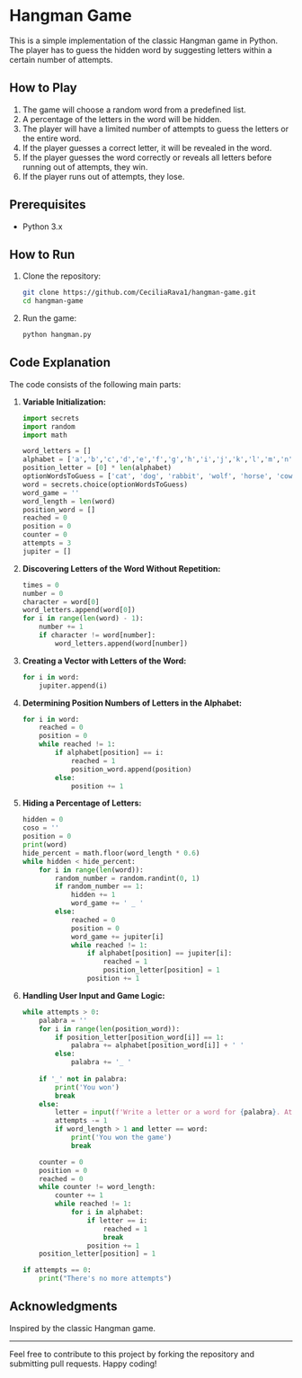 # Hangman Game

This is a simple implementation of the classic Hangman game in Python. The player has to guess the hidden word by suggesting letters within a certain number of attempts.

## How to Play

1. The game will choose a random word from a predefined list.
2. A percentage of the letters in the word will be hidden.
3. The player will have a limited number of attempts to guess the letters or the entire word.
4. If the player guesses a correct letter, it will be revealed in the word.
5. If the player guesses the word correctly or reveals all letters before running out of attempts, they win.
6. If the player runs out of attempts, they lose.

## Prerequisites

- Python 3.x

## How to Run

1. Clone the repository:
    ```bash
    git clone https://github.com/CeciliaRava1/hangman-game.git
    cd hangman-game
    ```
2. Run the game:
    ```bash
    python hangman.py
    ```

## Code Explanation

The code consists of the following main parts:

1. **Variable Initialization:**
    ```python
    import secrets
    import random
    import math
    
    word_letters = []
    alphabet = ['a','b','c','d','e','f','g','h','i','j','k','l','m','n','o','p','q','r','s','t','u','v','w','x','y','z']
    position_letter = [0] * len(alphabet)
    optionWordsToGuess = ['cat', 'dog', 'rabbit', 'wolf', 'horse', 'cow', 'elephant', 'bird', 'fox']
    word = secrets.choice(optionWordsToGuess)
    word_game = ''
    word_length = len(word)
    position_word = []
    reached = 0
    position = 0
    counter = 0
    attempts = 3
    jupiter = []
    ```

2. **Discovering Letters of the Word Without Repetition:**
    ```python
    times = 0
    number = 0
    character = word[0]
    word_letters.append(word[0])
    for i in range(len(word) - 1):
        number += 1
        if character != word[number]:
            word_letters.append(word[number])
    ```

3. **Creating a Vector with Letters of the Word:**
    ```python
    for i in word:
        jupiter.append(i)
    ```

4. **Determining Position Numbers of Letters in the Alphabet:**
    ```python
    for i in word:
        reached = 0
        position = 0
        while reached != 1:
            if alphabet[position] == i:
                reached = 1
                position_word.append(position)
            else:
                position += 1
    ```

5. **Hiding a Percentage of Letters:**
    ```python
    hidden = 0
    coso = ''
    position = 0
    print(word)
    hide_percent = math.floor(word_length * 0.6)
    while hidden < hide_percent:
        for i in range(len(word)):
            random_number = random.randint(0, 1)
            if random_number == 1:
                hidden += 1
                word_game += ' _ '
            else:
                reached = 0
                position = 0
                word_game += jupiter[i]
                while reached != 1:
                    if alphabet[position] == jupiter[i]:
                        reached = 1
                        position_letter[position] = 1
                    position += 1
    ```

6. **Handling User Input and Game Logic:**
    ```python
    while attempts > 0:
        palabra = ''
        for i in range(len(position_word)):
            if position_letter[position_word[i]] == 1:
                palabra += alphabet[position_word[i]] + ' '
            else:
                palabra += '_ '
                
        if '_' not in palabra:
            print('You won')
            break
        else:
            letter = input(f'Write a letter or a word for {palabra}. Attempts: {attempts}')
            attempts -= 1
            if word_length > 1 and letter == word:
                print('You won the game')
                break

        counter = 0
        position = 0
        reached = 0
        while counter != word_length:
            counter += 1
            while reached != 1:
                for i in alphabet:
                    if letter == i:
                        reached = 1
                        break
                    position += 1
        position_letter[position] = 1

    if attempts == 0:
        print("There's no more attempts")
    ```

## Acknowledgments

Inspired by the classic Hangman game.

---

Feel free to contribute to this project by forking the repository and submitting pull requests. Happy coding!
